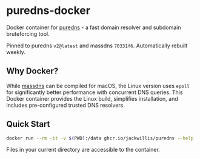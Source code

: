 # puredns-docker

Docker container for [puredns](https://github.com/d3mondev/puredns) - a fast domain resolver and subdomain bruteforcing tool.

Pinned to puredns `v2@latest` and massdns `70331f6`. Automatically rebuilt weekly.

## Why Docker?

While [massdns](https://github.com/blechschmidt/massdns) can be compiled for macOS, the Linux version uses `epoll` for significantly better performance with concurrent DNS queries. This Docker container provides the Linux build, simplifies installation, and includes pre-configured trusted DNS resolvers.

## Quick Start

```bash
docker run --rm -it -v $(PWD):/data ghcr.io/jackwillis/puredns --help
```

Files in your current directory are accessible to the container.

